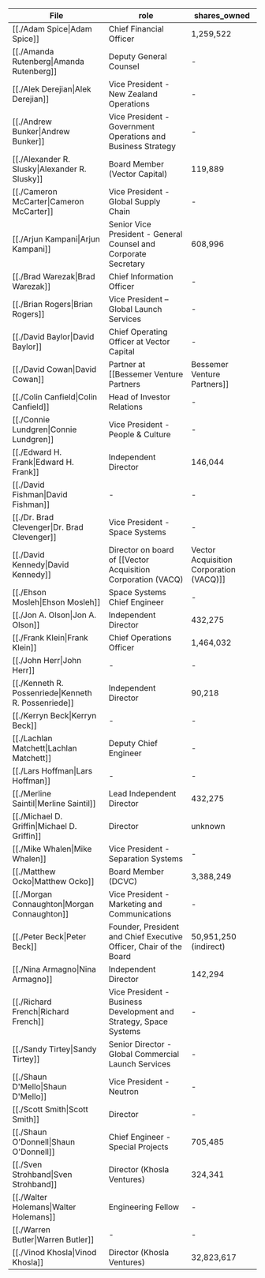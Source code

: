 | File                                                                      | role                                                               | shares_owned                                      |
| ------------------------------------------------------------------------- | ------------------------------------------------------------------ | ------------------------------------------------- |
| [[./Adam Spice\|Adam Spice]]                         | Chief Financial Officer                                            | 1,259,522                                         |
| [[./Amanda Rutenberg\|Amanda Rutenberg]]             | Deputy General Counsel                                             | \-                                                |
| [[./Alek Derejian\|Alek Derejian]]                   | Vice President - New Zealand Operations                            | \-                                                |
| [[./Andrew Bunker\|Andrew Bunker]]                   | Vice President - Government Operations and Business Strategy       | \-                                                |
| [[./Alexander R. Slusky\|Alexander R. Slusky]]       | Board Member (Vector Capital)                                      | 119,889                                           |
| [[./Cameron McCarter\|Cameron McCarter]]             | Vice President - Global Supply Chain                               | \-                                                |
| [[./Arjun Kampani\|Arjun Kampani]]                   | Senior Vice President - General Counsel and Corporate Secretary    | 608,996                                           |
| [[./Brad Warezak\|Brad Warezak]]                     | Chief Information Officer                                          | \-                                                |
| [[./Brian Rogers\|Brian Rogers]]                     | Vice President – Global Launch Services                            | \-                                                |
| [[./David Baylor\|David Baylor]]                     | Chief Operating Officer at Vector Capital                          | \-                                                |
| [[./David Cowan\|David Cowan]]                       | Partner at [[Bessemer Venture Partners|Bessemer Venture Partners]]                           | 294,310 (Direct), 199,084 (Indirect via entities) |
| [[./Colin Canfield\|Colin Canfield]]                 | Head of Investor Relations                                         | \-                                                |
| [[./Connie Lundgren\|Connie Lundgren]]               | Vice President - People & Culture                                  | \-                                                |
| [[./Edward H. Frank\|Edward H. Frank]]               | Independent Director                                               | 146,044                                           |
| [[./David Fishman\|David Fishman]]                   | \-                                                                 | \-                                                |
| [[./Dr. Brad Clevenger\|Dr. Brad Clevenger]]         | Vice President - Space Systems                                     | \-                                                |
| [[./David Kennedy\|David Kennedy]]                   | Director on board of [[Vector Acquisition Corporation (VACQ)|Vector Acquisition Corporation (VACQ)]]     | \-                                                |
| [[./Ehson Mosleh\|Ehson Mosleh]]                     | Space Systems Chief Engineer                                       | \-                                                |
| [[./Jon A. Olson\|Jon A. Olson]]                     | Independent Director                                               | 432,275                                           |
| [[./Frank Klein\|Frank Klein]]                       | Chief Operations Officer                                           | 1,464,032                                         |
| [[./John Herr\|John Herr]]                           | \-                                                                 | \-                                                |
| [[./Kenneth R. Possenriede\|Kenneth R. Possenriede]] | Independent Director                                               | 90,218                                            |
| [[./Kerryn Beck\|Kerryn Beck]]                       | \-                                                                 | \-                                                |
| [[./Lachlan Matchett\|Lachlan Matchett]]             | Deputy Chief Engineer                                              | \-                                                |
| [[./Lars Hoffman\|Lars Hoffman]]                     | \-                                                                 | \-                                                |
| [[./Merline Saintil\|Merline Saintil]]               | Lead Independent Director                                          | 432,275                                           |
| [[./Michael D. Griffin\|Michael D. Griffin]]         | Director                                                           | unknown                                           |
| [[./Mike Whalen\|Mike Whalen]]                       | Vice President - Separation Systems                                | \-                                                |
| [[./Matthew Ocko\|Matthew Ocko]]                     | Board Member (DCVC)                                                | 3,388,249                                         |
| [[./Morgan Connaughton\|Morgan Connaughton]]         | Vice President - Marketing and Communications                      | \-                                                |
| [[./Peter Beck\|Peter Beck]]                         | Founder, President and Chief Executive Officer, Chair of the Board | 50,951,250 (indirect)                             |
| [[./Nina Armagno\|Nina Armagno]]                     | Independent Director                                               | 142,294                                           |
| [[./Richard French\|Richard French]]                 | Vice President - Business Development and Strategy, Space Systems  | \-                                                |
| [[./Sandy Tirtey\|Sandy Tirtey]]                     | Senior Director - Global Commercial Launch Services                | \-                                                |
| [[./Shaun D'Mello\|Shaun D'Mello]]                   | Vice President - Neutron                                           | \-                                                |
| [[./Scott Smith\|Scott Smith]]                       | Director                                                           | \-                                                |
| [[./Shaun O'Donnell\|Shaun O'Donnell]]               | Chief Engineer - Special Projects                                  | 705,485                                           |
| [[./Sven Strohband\|Sven Strohband]]                 | Director (Khosla Ventures)                                         | 324,341                                           |
| [[./Walter Holemans\|Walter Holemans]]               | Engineering Fellow                                                 | \-                                                |
| [[./Warren Butler\|Warren Butler]]                   | \-                                                                 | \-                                                |
| [[./Vinod Khosla\|Vinod Khosla]]                     | Director (Khosla Ventures)                                         | 32,823,617                                        |

	